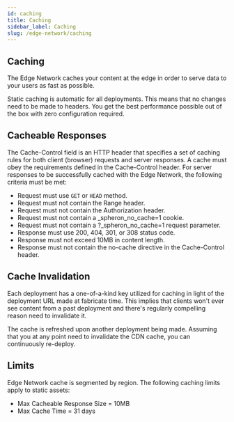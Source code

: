 ```yaml
---
id: caching
title: Caching
sidebar_label: Caching
slug: /edge-network/caching
---
```

## Caching 

The Edge Network caches your content at the edge in order to serve data to your users as fast as possible.

Static caching is automatic for all deployments. This means that no changes need to be made to headers. You get the best performance possible out of the box with zero configuration required.

## Cacheable Responses


The Cache-Control field is an HTTP header that specifies a set of caching rules for both client (browser) requests and server responses. A cache must obey the requirements defined in the Cache-Control header. For server responses to be successfully cached with the Edge Network, the following criteria must be met:


- Request must use  <code>GET</code> or <code>HEAD</code> method.
- Request must not contain the Range header.
- Request must not contain the Authorization header.
- Request must not contain a _spheron_no_cache=1 cookie.
- Request must not contain a ?_spheron_no_cache=1 request parameter.
- Response must use 200, 404, 301, or 308 status code.
- Response must not exceed 10MB in content length.
- Response must not contain the no-cache directive in the Cache-Control header.


## Cache Invalidation


Each deployment has a one-of-a-kind key utilized for caching in light of the deployment URL made at fabricate time. This implies that clients won't ever see content from a past deployment and there's regularly compelling reason need to invalidate it.

The cache is refreshed upon another deployment being made. Assuming that you at any point need to invalidate the CDN cache, you can continuously re-deploy.


## Limits

Edge Network cache is segmented by region. The following caching limits apply to static assets:

- Max Cacheable Response Size = 10MB
- Max Cache Time = 31 days